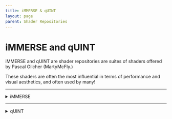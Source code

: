 ```yaml
---
title: iMMERSE & qUINT
layout: page
parent: Shader Repositories
---
```


#  iMMERSE and qUINT

iMMERSE and qUINT are shader repositories are suites of shaders offered by Pascal Gilcher (MartyMcFly.)

These shaders are often the most influential in terms of performance and visual aesthetics, and often used by many!

------

<details markdown="block">
<summary>iMMERSE</summary>

iMMERSE is the successor to qUINT, and is some of Pascal Gilcher's(MartyMcFly) most robust shaders that exist for ReShade.

iMMERSE has several different tiers, one free (iMMERSE) and two paid tiers (iMMERSE Pro & Ultimate)

------

<details markdown="block">
<summary>iMMERSE Public GitHub Shaders</summary>

iMMERSE is the standard suite of Pascal's shaders.

These shaders [exist on GitHub](https://github.com/martymcmodding/iMMERSE) and are free to use for everyone!

<details markdown="block">
<summary><font size="-0.3">Installing iMMERSE Public GitHub Shaders</font></summary>

Installing iMMERSE shaders is as simple as clicking through the ReShade Installer to select `iMMERSE`!

If you need information on installing shaders through the ReShade Installer, refer to our guide on [installing ReShade and it's shaders through the ReShade Installer!](https://guides.martysmods.com/docs/reshade/#:~:text=Shaders%20are%20what%20makes%20ReShade%20so%20valuable%20to%20it%E2%80%99s%20users.%20They%E2%80%99re%20the%20effects%20that%20you%20can%20toggle%20on%20and%20configure%20to%20get%20the%20specific%20look%20you%20want%20per%20game!)

</details>

</details>

------

<details markdown="block">
<summary>iMMERSE Pro Shaders</summary>

iMMERSE Pro is a paid suite of Pascal's shaders, these exist for members of Pascal's Patreon `Raytracers` tier.

These shaders can be purchased from Pascal's Patreon for 5$ USD, and offer a plethora of shaders shown on [MartysMods.com](https://martysmods.com)

<details markdown="block">
<summary><font size="-0.3">Downloading iMMERSE Pro Shaders</font></summary>

In order to get access of iMMERSE Pro Shaders, you need to be actively subscribed to Pascal's Patreon under the 5$ USD tier (Raytracers.)

Once you have a paid subscription - you have these files forever (as long as you do not delete them,) and are more than welcome to cancel your subscription at any time.

These shaders exist on [Pascal's Discord (PGHUB)](https://discord.com/invite/wY49KMxjHT)

If you have the proper roles, you will see Discord channels [#downloads-level-1](https://discord.com/channels/494578207505514496/494599998059839498)

This is where iMMERSE Pro shaders, such as iMMERSE Pro RTGI, exist for users to download!

</details>

<details markdown ="block">
<summary><font size="-0.3">Installing iMMERSE Pro Shaders</font></summary>

Once you have access to iMMERSE Pro Shaders and have them downloaded, installing is as simple as drag and drop!

### Step 1.
Open the Archive for iMMERSE Pro:
<img src="./images/immerse/immerse_pro_archive.jpg"/> 

------

### Step 2.
Open the `ReShade-Shaders` folder that exists in your game directory:
<img src="./images/immerse/reshade_shaders_folder.jpg"/> 

* If you need help finding your game's directory, please refer to our guide on [finding your game's proper executable](https://guides.martysmods.com/docs/special_other/finding_your_game_executable.html)!

------

### Step 3.
Merge the `Shaders` and `Textures` folder within the iMMERSE Pro archive into the `ReShade-Shaders` folder:
<img src="./images/immerse/shaders_drag_merge.jpg"/> 

   * If you are asked to overwrite the files that exist within the `ReShade-Shaders` folder, do so!

</details>

<details markdown="block">
<summary><font size="-0.3">Patreon Roles not Updating in Discord</font></summary>

If you are struggling with getting the proper roles to access your iMMERSE Pro archive:
1. Go to [your Patreon "connected apps" settings.](https://www.patreon.com/settings/apps/)
2. Click the `Discord` icon.
   <img src="./images/immerse/patreon_discord_icon.jpg"/> 
3. Click `Disconnect` for your Discord Access.
   <img src="./images/immerse/patreon_disconnect_discord.jpg"/>
4. Click `Connect` and log into Discord.
   <img src="./images/immerse/patreon_connect_discord.jpg"/>
5. Click `Authorize` to allow Patreon to access your account.
   <img src="./images/immerse/discord_authorize.jpg"/>
6. Check your roles in the PGHub Discord Server.

{: .note }
If you still do not have your Patreon roles in Discord, please leave the Discord server and then rejoin through Patreon!

</details>

</details>

------

<details markdown="block">
<summary>iMMERSE Ultimate Shaders</summary>

Coming soon TM >:)

</details>
</details>

------

<details markdown="block">
<summary>qUINT</summary>

Coming soon TM >:)

</details>